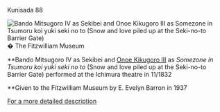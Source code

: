 Kunisada 88

![Bando Mitsugoro IV as Sekibei and Onoe Kikugoro III as Somezone in Tsumoru koi yuki seki no to (Snow and love piled up at the Seki-no-to Barrier Gate)](kunisada/Part%20III/P.508-1937.jpg)
� The Fitzwilliam Museum

**Bando Mitsugoro IV as Sekibei and [Onoe Kikugoro III](/exhibition/group-16-part-3) as _Somezone in Tsumoru koi yuki seki no to_ (Snow and love piled up at the Seki-no-to Barrier Gate) performed at the Ichimura theatre in 11/1832


**Given to the Fitzwilliam Museum by E. Evelyn Barron in 1937



[For a more detailed description](../text508.htm)
